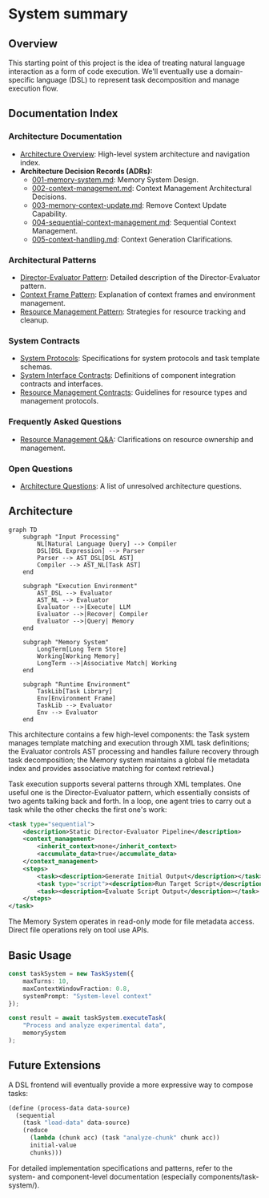 # System summary

## Overview

This starting point of this project is the idea of treating natural language interaction as a form of code execution. We'll eventually use a domain-specific language (DSL) to represent task decomposition and manage execution flow.

## Documentation Index

### Architecture Documentation

- [Architecture Overview](architecture/overview.md): High-level system architecture and navigation index.
- **Architecture Decision Records (ADRs):**
  - [001-memory-system.md](architecture/decisions/001-memory-system.md): Memory System Design.
  - [002-context-management.md](architecture/decisions/002-context-management.md): Context Management Architectural Decisions.
  - [003-memory-context-update.md](architecture/decisions/003-memory-context-update.md): Remove Context Update Capability.
  - [004-sequential-context-management.md](architecture/decisions/004-sequential-context-management.md): Sequential Context Management.
  - [005-context-handling.md](architecture/decisions/005-context-handling.md): Context Generation Clarifications.

### Architectural Patterns

- [Director-Evaluator Pattern](architecture/patterns/director-evaluator.md): Detailed description of the Director-Evaluator pattern.
- [Context Frame Pattern](architecture/patterns/context-frames.md): Explanation of context frames and environment management.
- [Resource Management Pattern](architecture/patterns/resource-management.md): Strategies for resource tracking and cleanup.

### System Contracts

- [System Protocols](contracts/protocols.md): Specifications for system protocols and task template schemas.
- [System Interface Contracts](contracts/interfaces.md): Definitions of component integration contracts and interfaces.
- [Resource Management Contracts](contracts/resources.md): Guidelines for resource types and management protocols.

### Frequently Asked Questions

- [Resource Management Q&A](architecture/qa/resource-management.md): Clarifications on resource ownership and management.

### Open Questions

- [Architecture Questions](architecture/questions.md): A list of unresolved architecture questions.

## Architecture

```mermaid
graph TD
    subgraph "Input Processing"
        NL[Natural Language Query] --> Compiler
        DSL[DSL Expression] --> Parser
        Parser --> AST_DSL[DSL AST]
        Compiler --> AST_NL[Task AST]
    end

    subgraph "Execution Environment"
        AST_DSL --> Evaluator
        AST_NL --> Evaluator
        Evaluator -->|Execute| LLM
        Evaluator -->|Recover| Compiler
        Evaluator -->|Query| Memory
    end
    
    subgraph "Memory System"
        LongTerm[Long Term Store]
        Working[Working Memory]
        LongTerm -->|Associative Match| Working
    end

    subgraph "Runtime Environment"
        TaskLib[Task Library]
        Env[Environment Frame]
        TaskLib --> Evaluator
        Env --> Evaluator
    end
```

This architecture contains a few high-level components: the Task system manages template matching and execution through XML task definitions; the Evaluator controls AST processing and handles failure recovery through task decomposition; the Memory system maintains a global file metadata index and provides associative matching for context retrieval.)

Task execution supports several patterns through XML templates. One useful one is the Director-Evaluator pattern, which essentially consists of two agents talking back and forth. In a loop, one agent tries to carry out a task while the other checks the first one's work:

```xml
<task type="sequential">
    <description>Static Director-Evaluator Pipeline</description>
    <context_management>
        <inherit_context>none</inherit_context>
        <accumulate_data>true</accumulate_data>
    </context_management>
    <steps>
        <task><description>Generate Initial Output</description></task>
        <task type="script"><description>Run Target Script</description></task>
        <task><description>Evaluate Script Output</description></task>
    </steps>
</task>
```

The Memory System operates in read-only mode for file metadata access. Direct file operations rely on tool use APIs. 

## Basic Usage

```typescript
const taskSystem = new TaskSystem({
    maxTurns: 10,
    maxContextWindowFraction: 0.8,
    systemPrompt: "System-level context"
});

const result = await taskSystem.executeTask(
    "Process and analyze experimental data",
    memorySystem
);
```

## Future Extensions

A DSL frontend will eventually provide a more expressive way to compose tasks:

```scheme
(define (process-data data-source)
  (sequential
    (task "load-data" data-source)
    (reduce
      (lambda (chunk acc) (task "analyze-chunk" chunk acc))
      initial-value
      chunks)))
```

For detailed implementation specifications and patterns, refer to the system- and component-level documentation (especially components/task-system/).
